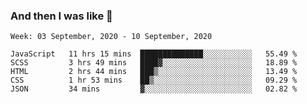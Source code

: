  ### And then I was like 🥱
<!--
**Mat2ja/Mat2ja** is a ✨ _special_ ✨ repository because its `README.md` (this file) appears on your GitHub profile.

Here are some ideas to get you started:

- 🔭 I’m currently working on ...
- 🌱 I’m currently learning ...
- 👯 I’m looking to collaborate on ...
- 🤔 I’m looking for help with ...
- 💬 Ask me about ...
- 📫 How to reach me: ...
- 😄 Pronouns: ...
- ⚡ Fun fact: ...
-->

<!--START_SECTION:waka-->
```text
Week: 03 September, 2020 - 10 September, 2020

JavaScript   11 hrs 15 mins  ██████████████░░░░░░░░░░░   55.49 % 
SCSS         3 hrs 49 mins   ████▓░░░░░░░░░░░░░░░░░░░░   18.89 % 
HTML         2 hrs 44 mins   ███▒░░░░░░░░░░░░░░░░░░░░░   13.49 % 
CSS          1 hr 53 mins    ██▒░░░░░░░░░░░░░░░░░░░░░░   09.29 % 
JSON         34 mins         ▓░░░░░░░░░░░░░░░░░░░░░░░░   02.82 % 
```
<!--END_SECTION:waka-->

